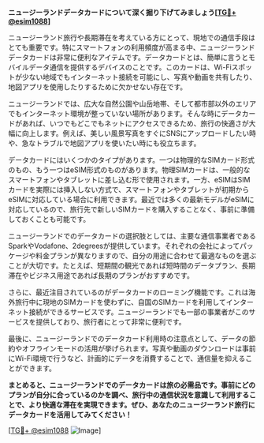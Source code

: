 **ニュージーランドデータカードについて深く掘り下げてみましょう[[TG💪+ @esim1088](https://t.me/s/esim1088)]**

ニュージーランド旅行や長期滞在を考えている方にとって、現地での通信手段はとても重要です。特にスマートフォンの利用頻度が高まる中、ニュージーランドデータカードは非常に便利なアイテムです。データカードとは、簡単に言うとモバイルデータ通信を提供するデバイスのことです。このカードは、Wi-Fiスポットが少ない地域でもインターネット接続を可能にし、写真や動画を共有したり、地図アプリを使用したりするために欠かせない存在です。

ニュージーランドでは、広大な自然公園や山岳地帯、そして都市部以外のエリアでもインターネット環境が整っていない場所があります。そんな時にデータカードがあれば、いつでもどこでもネットにアクセスできるため、旅行の快適さが大幅に向上します。例えば、美しい風景写真をすぐにSNSにアップロードしたい時や、急なトラブルで地図アプリを使いたい時にも役立ちます。

データカードにはいくつかのタイプがあります。一つは物理的なSIMカード形式のもの、もう一つはeSIM形式のものがあります。物理SIMカードは、一般的なスマートフォンやタブレットに差し込む形で使用されます。一方、eSIMはSIMカードを実際には挿入しない方式で、スマートフォンやタブレットが初期からeSIMに対応している場合に利用できます。最近では多くの最新モデルがeSIMに対応しているので、旅行先で新しいSIMカードを購入することなく、事前に準備しておくことも可能です。

ニュージーランドでのデータカードの選択肢としては、主要な通信事業者であるSparkやVodafone、2degreesが提供しています。それぞれの会社によってパッケージや料金プランが異なりますので、自分の用途に合わせて最適なものを選ぶことが大切です。たとえば、短期間の観光であれば短時間のデータプラン、長期滞在やビジネス用途であれば長期のプランがおすすめです。

さらに、最近注目されているのがデータカードのローミング機能です。これは海外旅行中に現地のSIMカードを使わずに、自国のSIMカードを利用してインターネット接続ができるサービスです。ニュージーランドでも一部の事業者がこのサービスを提供しており、旅行者にとって非常に便利です。

最後に、ニュージーランドでのデータカード利用時の注意点として、データの節約やオフラインモードの活用が挙げられます。写真や動画のダウンロードは事前にWi-Fi環境で行うなど、計画的にデータを消費することで、通信量を抑えることができます。

**まとめると、ニュージーランドでのデータカードは旅の必需品です。事前にどのプランが自分に合っているのかを調べ、旅行中の通信状況を意識して利用することで、より快適な滞在を実現できます。ぜひ、あなたのニュージーランド旅行にデータカードを活用してみてください！**

[[TG💪+ @esim1088](https://t.me/s/esim1088) ![Image](https://i.postimg.cc/Y0z9fWf4/image.png)]
